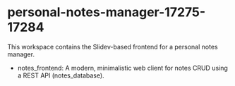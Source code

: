 # personal-notes-manager-17275-17284

This workspace contains the Slidev-based frontend for a personal notes manager.

- notes_frontend: A modern, minimalistic web client for notes CRUD using a REST API (notes_database).